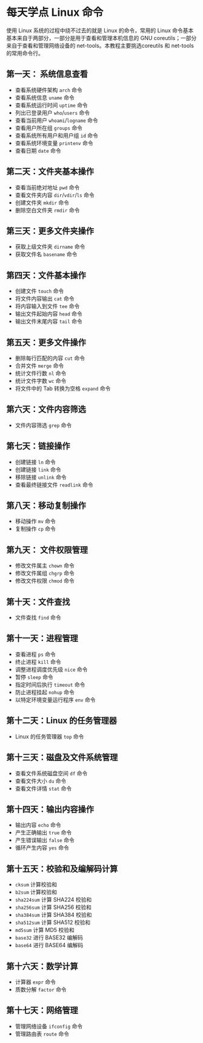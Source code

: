 # 每天学点 Linux 命令

使用 Linux 系统的过程中绕不过去的就是 Linux 的命令，常用的 Linux 命令基本基本来自于两部分，一部分是用于查看和管理本机信息的 GNU coreutils；一部分来自于查看和管理网络设备的 net-tools。本教程主要挑选coreutils 和 net-tools 的常用命令行。

## 第一天： 系统信息查看

- 查看系统硬件架构 `arch` 命令
- 查看系统信息 `uname` 命令
- 查看系统运行时间 `uptime` 命令
- 列出已登录用户  `who`/`users` 命令
- 查看当前用户 `whoami`/`logname` 命令
- 查看用户所在组 `groups` 命令
- 查看系统所有用户和用户组 `id` 命令
- 查看系统环境变量 `printenv` 命令
- 查看日期 `date` 命令

## 第二天：文件夹基本操作

- 查看当前绝对地址 `pwd` 命令
- 查看文件夹内容 `dir`/`vdir`/`ls` 命令
- 创建文件夹 `mkdir` 命令
- 删除空白文件夹 `rmdir` 命令 

## 第三天：更多文件夹操作

- 获取上级文件夹 `dirname` 命令
- 获取文件名 `basename` 命令

## 第四天：文件基本操作

- 创建文件 `touch` 命令
- 将文件内容输出 `cat` 命令
- 将内容输入到文件 `tee` 命令 
- 输出文件起始内容 `head` 命令
- 输出文件末尾内容 `tail` 命令

## 第五天：更多文件操作

- 删除每行匹配的内容 `cut` 命令
- 合并文件 `merge` 命令
- 统计文件行数 `nl` 命令
- 统计文件字数 `wc` 命令
- 将文件中的 Tab 转换为空格 `expand` 命令

## 第六天：文件内容筛选

- 文件内容筛选 `grep` 命令

## 第七天：链接操作

- 创建链接 `ln` 命令
- 创建链接 `link` 命令
- 移除链接 `unlink` 命令
- 查看最终链接文件 `readlink` 命令

## 第八天：移动复制操作

- 移动操作 `mv` 命令
- 复制操作 `cp` 命令

## 第九天： 文件权限管理

- 修改文件属主 `chown` 命令
- 修改文件属组 `chgrp` 命令
- 修改文件权限 `chmod` 命令

## 第十天：文件查找

- 文件查找 `find` 命令

## 第十一天：进程管理

- 查看进程 `ps` 命令
- 终止进程 `kill` 命令
- 调整进程调度优先级 `nice` 命令
- 暂停 `sleep` 命令
- 指定时间后执行 `timeout` 命令
- 防止进程挂起 `nohup` 命令
- 以特定环境变量运行程序 `env` 命令

## 第十二天：Linux 的任务管理器

- Linux 的任务管理器 `top` 命令

## 第十三天：磁盘及文件系统管理

- 查看文件系统磁盘空间 `df` 命令
- 查看文件大小 `du` 命令
- 查看文件详情 `stat` 命令

## 第十四天：输出内容操作

- 输出内容 `echo` 命令
- 产生正确输出 `true` 命令
- 产生错误输出 `false` 命令
- 循环产生内容 `yes` 命令

## 第十五天：校验和及编解码计算

- `cksum` 计算校验和
- `b2sum` 计算校验和
- `sha224sum` 计算 SHA224 校验和
- `sha256sum` 计算 SHA256 校验和
- `sha384sum` 计算 SHA384 校验和
- `sha512sum` 计算 SHA512 校验和
- `md5sum` 计算 MD5 校验和
- `base32` 进行 BASE32 编解码
- `base64` 进行 BASE64 编解码


## 第十六天：数学计算

- 计算器 `expr` 命令
- 质数分解 `factor` 命令

## 第十七天：网络管理

- 管理网络设备 `ifconfig` 命令
- 管理路由表 `route` 命令
